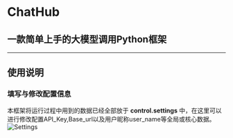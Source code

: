 # ChatHub
 ## 一款简单上手的大模型调用Python框架
 
---

 ## 使用说明
 ### 填写与修改配置信息
 本框架将运行过程中用到的数据已经全部放于 **control.settings** 中，在这里可以进行修改配置API_Key,Base_url以及用户昵称user_name等全局或核心数据。
![Settings](https://imgse.com/i/pA5Pbw9)
